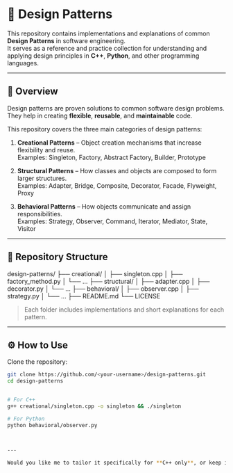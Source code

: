 # 🧠 Design Patterns

This repository contains implementations and explanations of common **Design Patterns** in software engineering.  
It serves as a reference and practice collection for understanding and applying design principles in **C++**, **Python**, and other programming languages.

---

## 📘 Overview

Design patterns are proven solutions to common software design problems.  
They help in creating **flexible**, **reusable**, and **maintainable** code.

This repository covers the three main categories of design patterns:

1. **Creational Patterns** – Object creation mechanisms that increase flexibility and reuse.  
   Examples: Singleton, Factory, Abstract Factory, Builder, Prototype

2. **Structural Patterns** – How classes and objects are composed to form larger structures.  
   Examples: Adapter, Bridge, Composite, Decorator, Facade, Flyweight, Proxy

3. **Behavioral Patterns** – How objects communicate and assign responsibilities.  
   Examples: Strategy, Observer, Command, Iterator, Mediator, State, Visitor

---

## 🧩 Repository Structure

design-patterns/
├── creational/
│ ├── singleton.cpp
│ ├── factory_method.py
│ └── ...
├── structural/
│ ├── adapter.cpp
│ ├── decorator.py
│ └── ...
├── behavioral/
│ ├── observer.cpp
│ ├── strategy.py
│ └── ...
├── README.md
└── LICENSE



> Each folder includes implementations and short explanations for each pattern.

---

## ⚙️ How to Use

Clone the repository:
```bash
git clone https://github.com/<your-username>/design-patterns.git
cd design-patterns


# For C++
g++ creational/singleton.cpp -o singleton && ./singleton

# For Python
python behavioral/observer.py



---

Would you like me to tailor it specifically for **C++ only**, or keep it **multi-language (C++ + Python)** like above?
